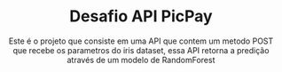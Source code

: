 <h1 align="center">Desafio API PicPay</h1>

<p align="center">Este é o projeto que consiste em uma API que contem um metodo POST que recebe os parametros do iris dataset, essa API retorna a predição através de um modelo de RandomForest</p>

